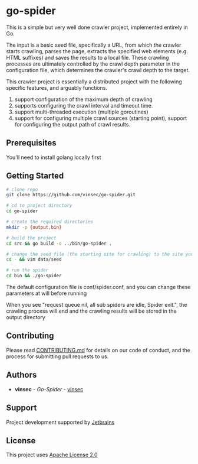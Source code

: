 # go-spider

This is a simple but very well done crawler project, implemented entirely in Go.

The input is a basic seed file, specifically a URL, from which the crawler starts crawling, parses the page, extracts the specified web elements (e.g. HTML suffixes) and saves the results to a local file. These crawling processes are ultimately controlled by the crawl depth parameter in the configuration file, which determines the crawler's crawl depth to the target.

This crawler project is essentially a distributed project with the following specific features, and arguably functions.

1. support configuration of the maximum depth of crawling
2. supports configuring the crawl interval and timeout time.
3. support multi-threaded execution (multiple goroutines)
4. support for configuring multiple crawl sources (starting point), support for configuring the output path of crawl results.


## Prerequisites
You'll need to install golang locally first

## Getting Started
```bash
# clone repo
git clone https://github.com/vinsec/go-spider.git

# cd to project directory
cd go-spider

# create the required directories
mkdir -p {output,bin}

# build the project
cd src && go build -o ../bin/go-spider .

# change the seed file (the starting site for crawling) to the site you want to crawl
cd - && vim data/seed

# run the spider
cd bin && ./go-spider

```

The default configuration file is conf/spider.conf, and you can change these parameters at will before running

When you see "request queue nil, all sub spiders are idle, Spider exit.", the crawling process will end and the crawling results will be stored in the output directory


## Contributing

Please read [CONTRIBUTING.md](#) for details on our code of conduct, and the process for submitting pull requests to us.

## Authors 

* **vinsec** - *Go-Spider* - [vinsec](https://github.com/vinsec)

## Support

Project development supported by [Jetbrains](https://www.jetbrains.com/community/opensource)

## License

This project uses [Apache License 2.0](LICENSE.md) 

